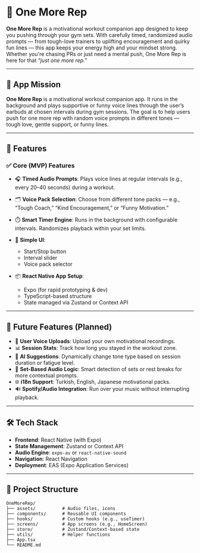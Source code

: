 # 💪 One More Rep

**One More Rep** is a motivational workout companion app designed to keep you pushing through your gym sets. With carefully timed, randomized audio prompts — from tough-love trainers to uplifting encouragement and quirky fun lines — this app keeps your energy high and your mindset strong. Whether you're chasing PRs or just need a mental push, One More Rep is here for that *"just one more rep."*

---

## 🎯 App Mission

**One More Rep** is a motivational workout companion app. It runs in the background and plays supportive or funny voice lines through the user’s earbuds at chosen intervals during gym sessions. The goal is to help users push for one more rep with random voice prompts in different tones — tough love, gentle support, or funny lines.

---

## 🚀 Features

### ✅ Core (MVP) Features

* 🎧 **Timed Audio Prompts**: Plays voice lines at regular intervals (e.g., every 20–40 seconds) during a workout.
* 🗂️ **Voice Pack Selection**: Choose from different tone packs — e.g., “Tough Coach,” “Kind Encouragement,” or “Funny Motivation.”
* ⏱️ **Smart Timer Engine**: Runs in the background with configurable intervals. Randomizes playback within your set limits.
* 📱 **Simple UI**:

  * Start/Stop button
  * Interval slider
  * Voice pack selector
* 📦 **React Native App Setup**:

  * Expo (for rapid prototyping & dev)
  * TypeScript-based structure
  * State managed via Zustand or Context API

---

## 🔮 Future Features (Planned)

* 🎤 **User Voice Uploads**: Upload your own motivational recordings.
* 📊 **Session Stats**: Track how long you stayed in the workout zone.
* 🧠 **AI Suggestions**: Dynamically change tone type based on session duration or fatigue level.
* 🔁 **Set-Based Audio Logic**: Smart detection of sets or rest breaks for more contextual prompts.
* 🌐 **i18n Support**: Turkish, English, Japanese motivational packs.
* 🔊 **Spotify/Audio Integration**: Run over your music without interrupting playback.

---

## 🛠️ Tech Stack

* **Frontend**: React Native (with Expo)
* **State Management**: Zustand or Context API
* **Audio Engine**: `expo-av` or `react-native-sound`
* **Navigation**: React Navigation
* **Deployment**: EAS (Expo Application Services)

---

## 🧩 Project Structure

```
OneMoreRep/
├── assets/          # Audio files, icons
├── components/      # Reusable UI components
├── hooks/           # Custom hooks (e.g., useTimer)
├── screens/         # App screens (e.g., HomeScreen)
├── store/           # Zustand/Context-based state
├── utils/           # Helper functions
├── App.tsx
└── README.md
```
